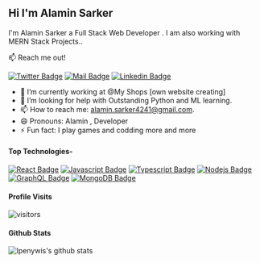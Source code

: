 ## Hi I'm Alamin Sarker
<!-- <img src="https://user-images.githubusercontent.com/1303154/88677602-1635ba80-d120-11ea-84d8-d263ba5fc3c0.gif" width="10px" alt="hi"> -->

I'm Alamin Sarker a Full Stack Web Developer . I am also working with MERN Stack Projects.. 
<!-- and Content Creator on [Youtube](https://youtube.com/coderone). I Spend most of time coding outstanding projects or recording tutorials. -->

:mailbox: Reach me out!

[![Twitter Badge](https://img.shields.io/badge/-@AlaminSarker01-1ca0f1?style=flat&labelColor=1ca0f1&logo=twitter&logoColor=white&link=https://twitter.com/AlaminSarker01)](https://twitter.com/AlaminSarker01) [![Mail Badge](https://img.shields.io/badge/-CoderOne-e74c3c?style=flat&labelColor=e74c3c&logo=youtube&logoColor=white)](https://studio.youtube.com/channel/UCIZHrlIIR1u5FE6_67mnPhA) [![Linkedin Badge](https://img.shields.io/badge/-alamin-0e76a8?style=flat&labelColor=0e76a8&logo=linkedin&logoColor=white)](https://www.linkedin.com/in/alamin-sarker-b2676522a/) 
<!-- TODO: Add last video link -->

- 🔭 I’m currently working at @My Shops [own website creating]
- 🤔 I’m looking for help with Outstanding Python and ML learning.
- 📫 How to reach me: alamin.sarker4241@gmail.com.
- 😄 Pronouns: Alamin , Developer
- ⚡ Fun fact: I play games and codding more and more 

#### Top Technologies-


[![React Badge](https://img.shields.io/badge/-React-61DBFB?style=for-the-badge&labelColor=black&logo=react&logoColor=61DBFB)](#) [![Javascript Badge](https://img.shields.io/badge/-Javascript-F0DB4F?style=for-the-badge&labelColor=black&logo=javascript&logoColor=F0DB4F)](#) [![Typescript Badge](https://img.shields.io/badge/-Typescript-007acc?style=for-the-badge&labelColor=black&logo=typescript&logoColor=007acc)](#) [![Nodejs Badge](https://img.shields.io/badge/-Nodejs-3C873A?style=for-the-badge&labelColor=black&logo=node.js&logoColor=3C873A)](#) [![GraphQL Badge](https://img.shields.io/badge/-GraphQl-e535ab?style=for-the-badge&labelColor=black&logo=node.js&logoColor=e535ab)](#) [![MongoDB Badge](https://img.shields.io/badge/-MongoDB-e535ab?style=for-the-badge&labelColor=black&logo=mongodb.com&logoColor=#47A248)](#)



<!-- #### Bizness
- :paperclip: [My Resume/CV](https://github.com/ipenywis/ipenywis/blob/master/resumes/resume%20v1.0.pdf)
- :email: ipenywis@gmail.com -->


#### Profile Visits 

![visitors](https://visitor-badge.glitch.me/badge?page_id=AlaminSarkerFRII.AlaminSarkerFRII)

#### Github Stats

![Ipenywis's github stats](https://github-readme-stats.vercel.app/api?username=AlaminSarkerFRII&theme=tokyonight&contribs,prs)

</details>
